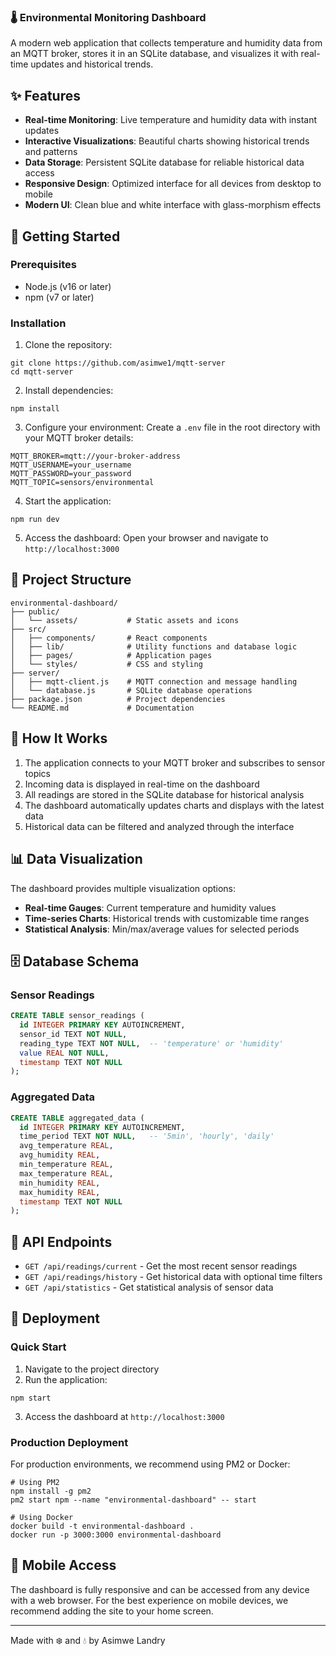 ### 🌡️ Environmental Monitoring Dashboard

A modern web application that collects temperature and humidity data from an MQTT broker, stores it in an SQLite database, and visualizes it with real-time updates and historical trends.





## ✨ Features

- **Real-time Monitoring**: Live temperature and humidity data with instant updates
- **Interactive Visualizations**: Beautiful charts showing historical trends and patterns
- **Data Storage**: Persistent SQLite database for reliable historical data access
- **Responsive Design**: Optimized interface for all devices from desktop to mobile
- **Modern UI**: Clean blue and white interface with glass-morphism effects


## 🚀 Getting Started

### Prerequisites

- Node.js (v16 or later)
- npm (v7 or later)


### Installation

1. Clone the repository:

```shellscript
git clone https://github.com/asimwe1/mqtt-server
cd mqtt-server
```


2. Install dependencies:

```shellscript
npm install
```


3. Configure your environment:
Create a `.env` file in the root directory with your MQTT broker details:

```plaintext
MQTT_BROKER=mqtt://your-broker-address
MQTT_USERNAME=your_username
MQTT_PASSWORD=your_password
MQTT_TOPIC=sensors/environmental
```


4. Start the application:

```shellscript
npm run dev
```


5. Access the dashboard:
Open your browser and navigate to `http://localhost:3000`


## 📂 Project Structure

```plaintext
environmental-dashboard/
├── public/
│   └── assets/           # Static assets and icons
├── src/
│   ├── components/       # React components
│   ├── lib/              # Utility functions and database logic
│   ├── pages/            # Application pages
│   └── styles/           # CSS and styling
├── server/
│   ├── mqtt-client.js    # MQTT connection and message handling
│   └── database.js       # SQLite database operations
├── package.json          # Project dependencies
└── README.md             # Documentation
```

## 🔄 How It Works

1. The application connects to your MQTT broker and subscribes to sensor topics
2. Incoming data is displayed in real-time on the dashboard
3. All readings are stored in the SQLite database for historical analysis
4. The dashboard automatically updates charts and displays with the latest data
5. Historical data can be filtered and analyzed through the interface


## 📊 Data Visualization

The dashboard provides multiple visualization options:

- **Real-time Gauges**: Current temperature and humidity values
- **Time-series Charts**: Historical trends with customizable time ranges
- **Statistical Analysis**: Min/max/average values for selected periods


## 🗄️ Database Schema

### Sensor Readings

```sql
CREATE TABLE sensor_readings (
  id INTEGER PRIMARY KEY AUTOINCREMENT,
  sensor_id TEXT NOT NULL,
  reading_type TEXT NOT NULL,  -- 'temperature' or 'humidity'
  value REAL NOT NULL,
  timestamp TEXT NOT NULL
);
```

### Aggregated Data

```sql
CREATE TABLE aggregated_data (
  id INTEGER PRIMARY KEY AUTOINCREMENT,
  time_period TEXT NOT NULL,   -- '5min', 'hourly', 'daily'
  avg_temperature REAL,
  avg_humidity REAL,
  min_temperature REAL,
  max_temperature REAL,
  min_humidity REAL,
  max_humidity REAL,
  timestamp TEXT NOT NULL
);
```

## 🧰 API Endpoints

- `GET /api/readings/current` - Get the most recent sensor readings
- `GET /api/readings/history` - Get historical data with optional time filters
- `GET /api/statistics` - Get statistical analysis of sensor data


## 🚀 Deployment

### Quick Start

1. Navigate to the project directory
2. Run the application:

```shellscript
npm start
```


3. Access the dashboard at `http://localhost:3000`


### Production Deployment

For production environments, we recommend using PM2 or Docker:

```shellscript
# Using PM2
npm install -g pm2
pm2 start npm --name "environmental-dashboard" -- start

# Using Docker
docker build -t environmental-dashboard .
docker run -p 3000:3000 environmental-dashboard
```

## 📱 Mobile Access

The dashboard is fully responsive and can be accessed from any device with a web browser. For the best experience on mobile devices, we recommend adding the site to your home screen.

---

Made with ❄️ and 💧 by Asimwe Landry

